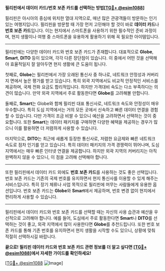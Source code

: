 **필리핀에서 데이터 카드/번호 보존 카드를 선택하는 방법[[TG💪+ @esim1088](https://t.me/s/esim1088)]**

필리핀은 아시아의 중심에 위치한 열대 지역으로, 매년 많은 관광객들이 방문하는 인기 있는 여행지입니다. 필리핀을 방문할 때 가장 먼저 고민해야 할 것이 바로 **데이터 카드**나 **번호 보존 카드**입니다. 이는 현지에서 스마트폰을 사용하기 위한 필수적인 준비 과정이며, 현지 생활이나 여행 중 스마트폰을 유용하게 활용하기 위해 꼭 필요한 아이템입니다.

---

필리핀에는 다양한 데이터 카드와 번호 보존 카드가 존재합니다. 대표적으로 **Globe**, **Smart**, **DITO** 등이 있으며, 각각 다른 장단점이 있습니다. 이 중에서 어떤 것을 선택해야 효율적일지 잘 알아두면 현지 생활에 큰 도움이 됩니다.

첫째로, **Globe**는 필리핀에서 가장 오래된 통신사 중 하나로, 네트워크 안정성과 커버리지 면에서 높은 평가를 받고 있습니다. 특히 외곽 지역에서도 비교적 안정적인 서비스를 제공하며, 국제 전화 요금도 합리적입니다. 하지만 가격대비 속도는 다소 부족하다는 의견이 많습니다. 만약 외곽 지역에서 주로 활동한다면 **Globe**를 고려해볼 만합니다.

둘째로, **Smart**는 Globe와 함께 필리핀 대표 통신사로, 네트워크 속도와 안정성이 매우 우수합니다. 특히 도심 지역에서는 거의 모든 곳에서 신속하고 빠른 데이터 연결을 경험할 수 있습니다. 다만 가격이 조금 비쌀 수 있으니 예산을 고려하면서 선택하는 것이 중요합니다. 또한 **Smart**는 데이터 패키지를 구매하면 다양한 혜택을 제공하는 경우가 많으니 이를 활용하면 더 저렴하게 사용할 수 있습니다.

마지막으로, **DITO**는 최근에 새롭게 등장한 통신사로, 저렴한 요금제와 빠른 네트워크 속도로 점차 인기를 얻고 있습니다. 특히 데이터 패키지의 가격 경쟁력이 뛰어나며, 도심 지역에서는 매우 빠른 인터넷 연결을 제공합니다. 하지만 외곽 지역의 커버리지는 아직 완벽하지 않을 수 있으니, 이 점을 고려해 선택해야 합니다.

---

또한 필리핀에서 데이터 카드 외에도 **번호 보존 카드**를 사용하는 것도 좋은 선택입니다. 번호 보존 카드는 기존의 국제 번호를 유지하면서 현지 통신사를 이용할 수 있게 해주는 서비스입니다. 특히 장기 체류나 사업 목적으로 필리핀에 머무는 사람들에게 유용한 옵션입니다. 번호 보존 카드는 **Globe**와 **Smart**에서 제공하며, 번호 변경 없이 현지에서 편리하게 사용할 수 있습니다.

---

필리핀에서 데이터 카드와 번호 보존 카드를 선택할 때는 자신의 사용 습관과 예산을 우선적으로 고려해야 합니다. 예를 들어, 도심에서 주로 활동한다면 **Smart**나 **DITO**를 선택하는 것이 좋고, 외곽 지역에서 많이 사용한다면 **Globe**를 추천드립니다. 또한 번호 보존 카드를 통해 기존 번호를 유지하면서 현지 생활을 시작할 수도 있으니, 상황에 맞춰 적절히 선택하시길 바랍니다.

**끝으로! 필리핀 데이터 카드와 번호 보존 카드 관련 정보를 더 알고 싶다면 [[TG💪+ @esim1088](https://t.me/s/esim1088)]에서 자세한 가이드를 확인하세요!** 

[[TG💪+ @esim1088](https://t.me/s/esim1088) ![Image](https://i.postimg.cc/Y0z9fWf4/image.png)]